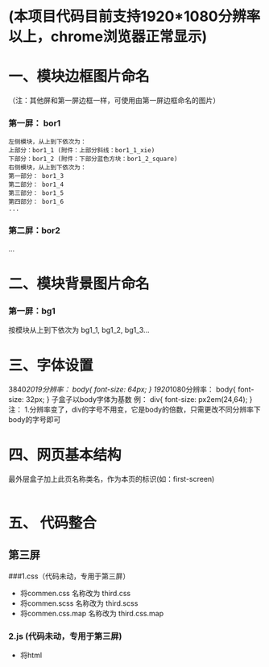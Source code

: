 
# (本项目代码目前支持1920*1080分辨率以上，chrome浏览器正常显示)

# 一、模块边框图片命名
（注：其他屏和第一屏边框一样，可使用由第一屏边框命名的图片）
### 第一屏： bor1
    左侧模块，从上到下依次为：
    上部分：bor1_1 (附件：上部分斜线：bor1_1_xie)
    下部分：bor1_2 (附件：下部分蓝色方块：bor1_2_square)
    右侧模块，从上到下依次为：
    第一部分： bor1_3
    第二部分： bor1_4
    第三部分： bor1_5
    第四部分： bor1_6
    ...
### 第二屏：bor2
...
# 二、模块背景图片命名
### 第一屏：bg1
按模块从上到下依次为
bg1_1, bg1_2, bg1_3...

# 三、字体设置
3840*2019分辨率： body{
  font-size: 64px;
}
1920*1080分辨率： body{
  font-size: 32px;
}
子盒子以body字体为基数
例：
    div{
      font-size: px2em(24,64);
    }
注： 1.分辨率变了，div的字号不用变，它是body的倍数，只需更改不同分辨率下body的字号即可

# 四、网页基本结构

<body>
  最外层盒子加上此页名称类名，作为本页的标识(如：first-screen)
  <div class="first-screen root-wrap">
    <header></header>
    <div class="main">
      <div class="aside-left">
        <div class="left-top"></div>
        <div class="left-bottom"></div> 
      </div>
      <div class="middle-map"></div>
      <div class="aside-right">
        <div class="right-top"></div>
      </div>
    </div>
    <div class="main-bottom">
      <span class="line1"></span>
      <span class="line2"></span>
      <span class="line3"></span>
    </div>    
  </div>
</body>

# 五、 代码整合

## 第三屏

###1.css（代码未动，专用于第三屏）

* 将commen.css 名称改为 third.css
* 将commen.scss 名称改为 third.scss
* 将commen.css.map 名称改为 third.css.map

### 2.js (代码未动，专用于第三屏)

* 将html<script>内的js 加到index.js中
* index.js重新命名为third.js

### 3.img(名称未动，添加到原有img文件夹中)

* 词云（622.png）
* 边框（invalid-name.png）

### 4.html(命名改为third.html)

# 六、地图高亮浮窗适配3840*2019 和 1920*1080

> 注：对齐方式通过调节padding实现
    
    html ```


<!-- 1920*1080 :  -->
    label{
      width: 320,
      height: 140,
      rich: rich
    }

<!-- 3840*2019 :  -->
var bodyH = $('body').width();
if(bodyH > 2000){
  option.series[0]["label"]["width"] = 600;
  option.series[0]["label"]["height"] = 266;
  option.series[0]["label"]["rich"] = richgt2000;
}


`
# big_data
